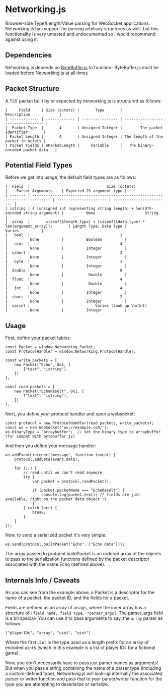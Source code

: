# Networking.js
Browser-side Type/Length/Value parsing for WebSocket applications.
Networking.js has support for parsing arbitrary structures as well, but this functionality is very untested and undocumented so I would recommend against using it.

## Dependencies
Networking.js depends on [ByteBuffer.js](https://github.com/dcodeIO/bytebuffer.js/wiki/API) to function- ByteBuffer.js must be loaded before Networking.js at all times

## Packet Structure

A TLV packet built by or expected by networking.js is structured as follows:
```
|     Field     | Size (octets) |       Type       |            Description             |
| ------------- | ------------- | ---------------- | ---------------------------------- |
|  Packet Type  |       4       | Unsigned Integer |        The packet identifier       |
| Packet Length |       4       | Unsigned Integer | The length of the packet in octets |
| Packet Fields | $PacketLength |     Variable     |   The binary-encoded packet data   |
```

## Potential Field Types

Before we get into usage, the default field types are as follows:
```
|  Field  |                                  Size (octets)                                 |    Parser Arguments    | Expected JS argument type |
| ------- | ------------------------------------------------------------------------------ | ---------------------- | ------------------------- |
| istring | 4 (unsigned int representing string length) + len(UTF-encoded string argument) |          None          |           String          |
|  array  |       sizeof($length_type) + (sizeof($data_type) * len(argument_array));       | Length Type, Data Type |           Varies          |
|   bool  |                                        1                                       |          None          |          Boolean          |
|   uint  |                                        4                                       |          None          |          Integer          |
|  ushort |                                        2                                       |          None          |          Integer          |
|   byte  |                                        1                                       |          None          |          Integer          |
|  double |                                        8                                       |          None          |           Double          |
|  float  |                                        4                                       |          None          |           Double          |
|   int   |                                        4                                       |          None          |          Integer          |
|  short  |                                        2                                       |          None          |          Integer          |
|  varint |                             Varies (look up VarInt)                            |          None          |          Integer          |
```

## Usage
First, define your packet tables:
```
const Packet = window.Networking.Packet;
const ProtocolHandler = window.Networking.ProtocolHandler;

const write_packets = [
    new Packet("Echo", 0x1, [
        ["text", "istring"]
    ])
];

const read_packets = [
    new Packet("EchoResult", 0x1, [
        ["text", "istring"],
    ])
];
```

Next, you define your protocol handler and open a websocket:
```
const protocol = new ProtocolHandler(read_packets, write_packets);
const ws = new WebSocket('ws://example.com/');
ws.binaryType = "arraybuffer";  // set the binary type to arraybuffer (for compat with bytebuffer.js)
```

And then you define your message handler:
```
ws.addEventListener('message', function (event) {
    protocol.addData(event.data);

    for (;;) {
        // read until we can't read anymore
        try {
            var packet = protocol.readPacket();
            
            if (packet.packetName === "EchoResult") {
                console.log(packet.text); // fields are just available, right on the packet data object :)
            }
        } catch (err) {
            break;
        }
    }
});
```

Now, to send a serialized packet it's very simple:
```
ws.send(protocol.buildPacket("Echo", ["Echo data"]));
```
The array passed to protocol.buildPacket is an ordered array of the objects to pass to the serialization functions defined by the packet descriptor associated with the name Echo (defined above).

## Internals Info / Caveats
As you can see from the example above, a Packet is a descriptor for the name of a packet, the packet ID, and the fields for a packet.

Fields are defined as an array of arrays, where the inner array has a structure of `[field name, field type, *parser_args]`.
The parser_args field is a bit special- You can use it to pass arguments to say, the `array` parser as follows:
```
["playerIDs", "array", "uint", "uint"]
```
Where the first `uint` is the type used as a length prefix for an array of encoded `uint`s (which in this example is a list of player IDs for a fictional game).

Now, you don't necessarily have to pass just parser names as arguments! But when you pass a string containing the name of a parser type (including a custom-defined type), Networking.js will look-up internally the associated parser or writer function and pass that to your parser/writer function for the type you are attempting to deserialize or serialize.


